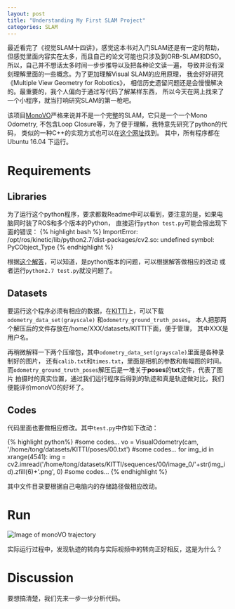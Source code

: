 ```yaml
---
layout: post
title: "Understanding My First SLAM Project"
categories: SLAM
---
```


最近看完了《视觉SLAM十四讲》，感觉这本书对入门SLAM还是有一定的帮助，
但感觉里面内容实在太多，而且自己的论文可能也只涉及到ORB-SLAM和DSO。所以，自己并不想话太多时间一步步推导以及把各种论文读一遍，
导致并没有深刻理解里面的一些概念。为了更加理解Visual SLAM的应用原理，
我会好好研究《Multiple View Geometry for Robotics》，
相信历史遗留问题还是会慢慢解决的。最重要的，我个人偏向于通过写代码了解某样东西，
所以今天在网上找来了一个小程序，就当打响研究SLAM的第一枪吧。

该项目[MonoVO][monovo-python]严格来说并不是一个完整的SLAM，它只是一个一个Mono Odometry,
不包含Loop Closure等，为了便于理解，我特意先研究了python的代码，
类似的一种C++的实现方式也可以在[这个网址][monovo-c++]找到。 
其中，所有程序都在Ubuntu 16.04 下运行。

# Requirements
## Libraries
为了运行这个python程序，要求都栽Readme中可以看到，要注意的是，如果电脑同时装了ROS和多个版本的Python，
直接运行`python test.py`可能会报出现下面的错误：
{% highlight bash %}
ImportError: /opt/ros/kinetic/lib/python2.7/dist-packages/cv2.so: undefined symbol: PyCObject_Type
{% endhighlight %}

根据[这个解答][pycobject]，可以知道，是python版本的问题，可以根据解答做相应的改动
或者运行`python2.7 test.py`就没问题了。

## Datasets
要运行这个程序必须有相应的数据，在[KITTI][kitti]上，可以下载`odometry_data_set(grayscale)`
和`odometry_ground_truth_poses`。
本人把那两个解压后的文件存放在/home/XXX/datasets/KITTI下面，便于管理，
其中XXX是用户名。

再稍微解释一下两个压缩包，其中`odometry_data_set(grayscale)`里面是各种录制好的图片，
还有`calib.txt`和`times.txt`，里面是相机的参数和每幅图的时间。
而`odometry_ground_truth_poses`解压后是一堆关于<b>poses</b>的<b>txt</b>文件，代表了图片
拍摄时的真实位置，通过我们运行程序后得到的轨迹和真是轨迹做对比，我们便能评价monoVO的好坏了。

## Codes
代码里面也要做相应修改。其中`test.py`中作如下改动：

{% highlight python%}
#some codes...
vo = VisualOdometry(cam, '/home/tong/datasets/KITTI/poses/00.txt')
#some codes...
for img_id in xrange(4541):
	img = cv2.imread('/home/tong/datasets/KITTI/sequences/00/image_0/'+str(img_id).zfill(6)+'.png', 0)
#some codes...
{% endhighlight %}

其中文件目录要根据自己电脑内的存储路径做相应改动。

# Run
![Image of monoVO trajectory][monovo-trajectory]

实际运行过程中，发现轨迹的转向与实际视频中的转向正好相反，这是为什么？

# Discussion
要想搞清楚，我们先来一步一步分析代码。


[monovo-python]: https://github.com/uoip/monoVO-python
[monovo-c++]: https://github.com/avisingh599/mono-vo
[pycobject]: https://stackoverflow.com/questions/43019951/after-install-ros-kinetic-cannot-import-opencv
[kitti]: http://www.cvlibs.net/datasets/kitti/eval_odometry.php
[monovo-trajectory]: https://raw.githubusercontent.com/uoip/monoVO-python/master/map.png
















